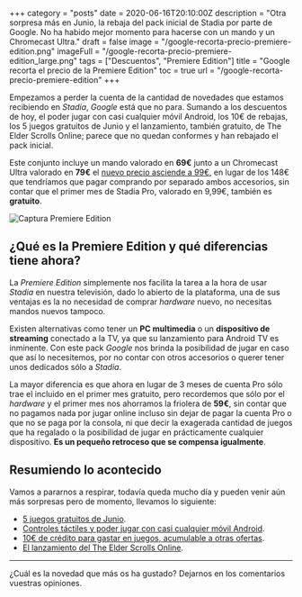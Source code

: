 +++
category = "posts"
date = 2020-06-16T20:10:00Z
description = "Otra sorpresa más en Junio, la rebaja del pack inicial de Stadia por parte de Google. No ha habido mejor momento para hacerse con un mando y un Chromecast Ultra."
draft = false
image = "/google-recorta-precio-premiere-edition.png"
imageFull = "/google-recorta-precio-premiere-edition_large.png"
tags = ["Descuentos", "Premiere Edition"]
title = "Google recorta el precio de la Premiere Edition"
toc = true
url = "/google-recorta-precio-premiere-edition"
+++

Empezamos a perder la cuenta de la cantidad de novedades que estamos recibiendo en _Stadia_, _Google_ está que no para. Sumando a los descuentos de hoy, el poder jugar con casi cualquier móvil Android, los 10€ de rebajas, los 5 juegos gratuitos de Junio y el lanzamiento, también gratuito, de The Elder Scrolls Online; parece que no quedan conformes y han rebajado el pack inicial.

Este conjunto incluye un mando valorado en **69€** junto a un Chromecast Ultra valorado en **79€** el <a class="u-anchor" href="https://store.google.com/config/stadia_premiere_edition" target="_blank" rel="nofollow noopener">nuevo precio asciende a 99€</a>,  en lugar de los 148€ que tendríamos que pagar comprando por separado ambos accesorios, sin contar que el primer mes de Stadia Pro, valorado en 9,99€, también es **gratuito**.

<img class="u-borderImage u-lazyload lazyload" loading="lazy" data-src="/google-recorta-precio-premiere-edition/captura-premiere-edition.png" alt="Captura Premiere Edition" title="Captura Premiere Edition" />

## ¿Qué es la Premiere Edition y qué diferencias tiene ahora?

La _Premiere Edition_ simplemente nos facilita la tarea a la hora de usar _Stadia_ en nuestra televisión, dado lo abierto de la plataforma, una de sus ventajas es la no necesidad de comprar _hardware_ nuevo, no necesitas mandos nuevos tampoco. 

Existen alternativas como tener un **PC multimedia** o un **dispositivo de streaming** conectado a la TV, ya que su lanzamiento para Android TV es inminente. Con este pack _Google_ nos brinda la posibilidad de jugar en caso que así lo necesitemos, por no contar con otros accesorios o querer tener unos dedicados sólo a _Stadia_. 

La mayor diferencia es que ahora en lugar de 3 meses de cuenta Pro sólo trae el incluido en el primer mes gratuito, pero recordemos que sólo por el _hardware_ y el primer mes nos ahorramos la friolera de **59€**, sin contar que no pagamos nada por jugar online incluso sin dejar de pagar la cuenta Pro o que no se paga por la consola, ni que decir la exagerada cantidad de juegos que ha regalado o la posibilidad de jugar en prácticamente cualquier dispositivo. **Es un pequeño retroceso que se compensa igualmente**.

## Resumiendo lo acontecido

Vamos a pararnos a respirar, todavía queda mucho día y pueden venir aún más sorpresas pero de momento, llevamos lo siguiente:

* <a class="u-anchor" href="/juegos-gratuitos-mes-junio-stadia-pro-power-rangers-get-packed-superhost-panzer-dragoon-little-nightmares">5 juegos gratuitos de Junio</a>.
* <a class="u-anchor" href="/stadia-controles-tactiles-movil">Controles táctiles y poder jugar con casi cualquier móvil Android</a>.
* <a class="u-anchor" href="/10-euros-descuento-stadia">10€ de crédito para gastar en juegos, acumulable a otras ofertas</a>.
* <a class="u-anchor" href="/nuevo-trailer-teso-greymoor-disfrutaremos-16-junio-stadia">El lanzamiento del The Elder Scrolls Online</a>.

---
¿Cuál es la novedad que más os ha gustado? Dejarnos en los comentarios vuestras opiniones. 


 


  
 